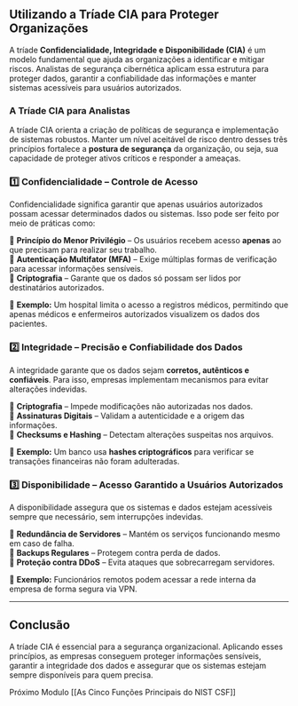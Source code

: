 ## **Utilizando a Tríade CIA para Proteger Organizações**

A tríade **Confidencialidade, Integridade e Disponibilidade (CIA)** é um modelo fundamental que ajuda as organizações a identificar e mitigar riscos. Analistas de segurança cibernética aplicam essa estrutura para proteger dados, garantir a confiabilidade das informações e manter sistemas acessíveis para usuários autorizados.

### **A Tríade CIA para Analistas**

A tríade CIA orienta a criação de políticas de segurança e implementação de sistemas robustos. Manter um nível aceitável de risco dentro desses três princípios fortalece a **postura de segurança** da organização, ou seja, sua capacidade de proteger ativos críticos e responder a ameaças.

### **1️⃣ Confidencialidade** – Controle de Acesso

Confidencialidade significa garantir que apenas usuários autorizados possam acessar determinados dados ou sistemas. Isso pode ser feito por meio de práticas como:

🔹 **Princípio do Menor Privilégio** – Os usuários recebem acesso **apenas** ao que precisam para realizar seu trabalho.  
🔹 **Autenticação Multifator (MFA)** – Exige múltiplas formas de verificação para acessar informações sensíveis.  
🔹 **Criptografia** – Garante que os dados só possam ser lidos por destinatários autorizados.

📌 **Exemplo:** Um hospital limita o acesso a registros médicos, permitindo que apenas médicos e enfermeiros autorizados visualizem os dados dos pacientes.

### **2️⃣ Integridade** – Precisão e Confiabilidade dos Dados

A integridade garante que os dados sejam **corretos, autênticos e confiáveis**. Para isso, empresas implementam mecanismos para evitar alterações indevidas.

🔹 **Criptografia** – Impede modificações não autorizadas nos dados.  
🔹 **Assinaturas Digitais** – Validam a autenticidade e a origem das informações.  
🔹 **Checksums e Hashing** – Detectam alterações suspeitas nos arquivos.

📌 **Exemplo:** Um banco usa **hashes criptográficos** para verificar se transações financeiras não foram adulteradas.

### **3️⃣ Disponibilidade** – Acesso Garantido a Usuários Autorizados

A disponibilidade assegura que os sistemas e dados estejam acessíveis sempre que necessário, sem interrupções indevidas.

🔹 **Redundância de Servidores** – Mantém os serviços funcionando mesmo em caso de falha.  
🔹 **Backups Regulares** – Protegem contra perda de dados.  
🔹 **Proteção contra DDoS** – Evita ataques que sobrecarregam servidores.

📌 **Exemplo:** Funcionários remotos podem acessar a rede interna da empresa de forma segura via VPN.

---

## **Conclusão**

A tríade CIA é essencial para a segurança organizacional. Aplicando esses princípios, as empresas conseguem proteger informações sensíveis, garantir a integridade dos dados e assegurar que os sistemas estejam sempre disponíveis para quem precisa.

Próximo Modulo [[As Cinco Funções Principais do NIST CSF]]

